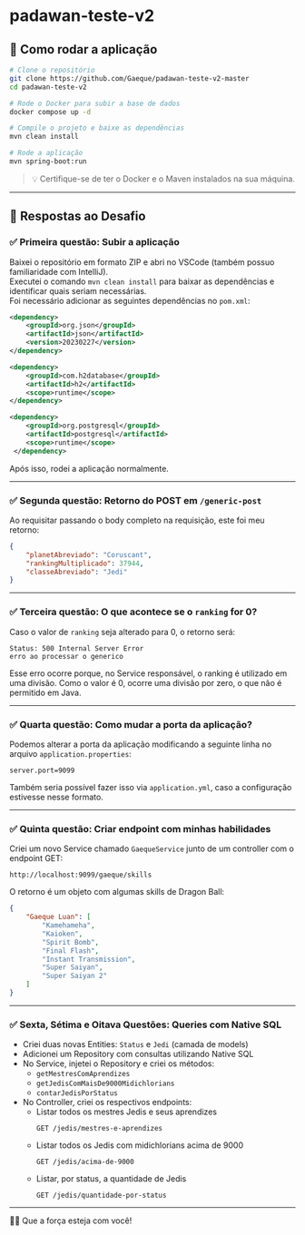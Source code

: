 # padawan-teste-v2

## 🚀 Como rodar a aplicação

```bash
# Clone o repositório
git clone https://github.com/Gaeque/padawan-teste-v2-master
cd padawan-teste-v2

# Rode o Docker para subir a base de dados
docker compose up -d

# Compile o projeto e baixe as dependências
mvn clean install

# Rode a aplicação
mvn spring-boot:run
```

> 💡 Certifique-se de ter o Docker e o Maven instalados na sua máquina.

---

## 🧩 Respostas ao Desafio

### ✅ Primeira questão: Subir a aplicação

Baixei o repositório em formato ZIP e abri no VSCode (também possuo familiaridade com IntelliJ).  
Executei o comando `mvn clean install` para baixar as dependências e identificar quais seriam necessárias.  
Foi necessário adicionar as seguintes dependências no `pom.xml`:

```xml
<dependency>
    <groupId>org.json</groupId>
    <artifactId>json</artifactId>
    <version>20230227</version>
</dependency>

<dependency>
    <groupId>com.h2database</groupId>
    <artifactId>h2</artifactId>
    <scope>runtime</scope>
</dependency>

<dependency>
    <groupId>org.postgresql</groupId>
    <artifactId>postgresql</artifactId>
    <scope>runtime</scope>
 </dependency>
```

Após isso, rodei a aplicação normalmente.

---

### ✅ Segunda questão: Retorno do POST em `/generic-post`

Ao requisitar passando o body completo na requisição, este foi meu retorno:

```json
{
    "planetAbreviado": "Coruscant",
    "rankingMultiplicado": 37944,
    "classeAbreviado": "Jedi"
}
```

---

### ✅ Terceira questão: O que acontece se o `ranking` for 0?

Caso o valor de `ranking` seja alterado para 0, o retorno será:

```http
Status: 500 Internal Server Error
erro ao processar o generico
```

Esse erro ocorre porque, no Service responsável, o ranking é utilizado em uma divisão. Como o valor é 0, ocorre uma divisão por zero, o que não é permitido em Java.

---

### ✅ Quarta questão: Como mudar a porta da aplicação?

Podemos alterar a porta da aplicação modificando a seguinte linha no arquivo `application.properties`:

```properties
server.port=9099
```

Também seria possível fazer isso via `application.yml`, caso a configuração estivesse nesse formato.

---

### ✅ Quinta questão: Criar endpoint com minhas habilidades

Criei um novo Service chamado `GaequeService` junto de um controller com o endpoint GET:

```
http://localhost:9099/gaeque/skills
```

O retorno é um objeto com algumas skills de Dragon Ball:

```json
{
    "Gaeque Luan": [
        "Kamehameha",
        "Kaioken",
        "Spirit Bomb",
        "Final Flash",
        "Instant Transmission",
        "Super Saiyan",
        "Super Saiyan 2"
    ]
}
```

---

### ✅ Sexta, Sétima e Oitava Questões: Queries com Native SQL

- Criei duas novas Entities: `Status` e `Jedi` (camada de models)
- Adicionei um Repository com consultas utilizando Native SQL
- No Service, injetei o Repository e criei os métodos:
  - `getMestresComAprendizes`
  - `getJedisComMaisDe9000Midichlorians`
  - `contarJedisPorStatus`
- No Controller, criei os respectivos endpoints:
  - Listar todos os mestres Jedis e seus aprendizes
    ```
    GET /jedis/mestres-e-aprendizes
    ```
  - Listar todos os Jedis com midichlorians acima de 9000
    ```
    GET /jedis/acima-de-9000
    ```
  - Listar, por status, a quantidade de Jedis
    ```
    GET /jedis/quantidade-por-status
    ```

---

🧙‍♂️ Que a força esteja com você!
